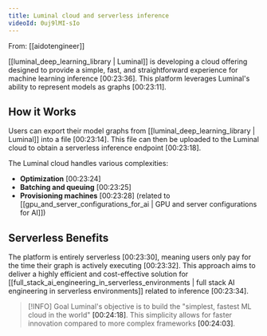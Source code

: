```yaml
---
title: Luminal cloud and serverless inference
videoId: 0uj9lMI-sIo
---
```


From: [[aidotengineer]] <br/> 

[[luminal_deep_learning_library | Luminal]] is developing a cloud offering designed to provide a simple, fast, and straightforward experience for machine learning inference <a class="yt-timestamp" data-t="00:23:36">[00:23:36]</a>. This platform leverages Luminal's ability to represent models as graphs <a class="yt-timestamp" data-t="00:23:11">[00:23:11]</a>.

## How it Works
Users can export their model graphs from [[luminal_deep_learning_library | Luminal]] into a file <a class="yt-timestamp" data-t="00:23:14">[00:23:14]</a>. This file can then be uploaded to the Luminal cloud to obtain a serverless inference endpoint <a class="yt-timestamp" data-t="00:23:18">[00:23:18]</a>.

The Luminal cloud handles various complexities:
*   **Optimization** <a class="yt-timestamp" data-t="00:23:24">[00:23:24]</a>
*   **Batching and queuing** <a class="yt-timestamp" data-t="00:23:25">[00:23:25]</a>
*   **Provisioning machines** <a class="yt-timestamp" data-t="00:23:28">[00:23:28]</a> (related to [[gpu_and_server_configurations_for_ai | GPU and server configurations for AI]])

## Serverless Benefits
The platform is entirely serverless <a class="yt-timestamp" data-t="00:23:30">[00:23:30]</a>, meaning users only pay for the time their graph is actively executing <a class="yt-timestamp" data-t="00:23:32">[00:23:32]</a>. This approach aims to deliver a highly efficient and cost-effective solution for [[full_stack_ai_engineering_in_serverless_environments | full stack AI engineering in serverless environments]] related to inference <a class="yt-timestamp" data-t="00:23:34">[00:23:34]</a>.

> [!INFO] Goal
> Luminal's objective is to build the "simplest, fastest ML cloud in the world" <a class="yt-timestamp" data-t="00:24:18">[00:24:18]</a>. This simplicity allows for faster innovation compared to more complex frameworks <a class="yt-timestamp" data-t="00:24:03">[00:24:03]</a>.